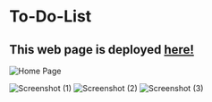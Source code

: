 # To-Do-List

## This web page is deployed [here!](https://tusharjustdoit.netlify.app/)


![Home Page](https://user-images.githubusercontent.com/61280281/84436477-261d3c00-ac51-11ea-917f-56b25f2b16c9.png)


![Screenshot (1)](https://user-images.githubusercontent.com/61280281/84436484-26b5d280-ac51-11ea-8665-c803d5fdedb3.png)
![Screenshot (2)](https://user-images.githubusercontent.com/61280281/84436487-287f9600-ac51-11ea-8688-3827242679e4.png)
![Screenshot (3)](https://user-images.githubusercontent.com/61280281/84436472-23bae200-ac51-11ea-875f-50d62f353495.png)
